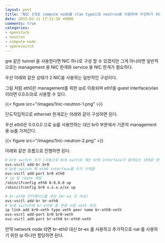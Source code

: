 ```yaml
---
layout: post
title: "NIC 1개로 compute node를 vlan type으로 neutron을 사용하여 구성하기 위한 팁"
date: 2015-02-11 17:12:39 +0900
comments: true
categories: 
- openstack
- neutron
- compute-node
- openvswitch
---
```


gre 같은 tunnel 을 사용한다면 NIC 하나로 구성 할 수 있겠지만 그게 아니라면 일반적으로는 management 용 NIC 한개와 service 용 NIC 한개가 필요하다.

우선 아래와 같은 상태가 2 NIC을 사용하는 일반적인 구성이다. 

그림 처럼 eth0은 management를 위한 ip로 이용되며 eth1을 guest interface(vlan 이라면 0.0.0.0)로 사용할 수 있다.

{{< figure src="/images/1nic-neutron-1.png" >}}

단도직입적으로 ethernet 한개로는 아래와 같이 구성하면 된다.

우선 eth0은 0.0.0.0 으로 ip를 사용안하는 대신 br0 부분에서 기존의 management용 ip를 가져간다.

{{< figure src="/images/1nic-neutron-2.png" >}}

아래와 같은 흐름으로 진행하면 된다.

``` bash
# br0 switch 추가 (자동으로 br0 switch 에는 br0 interface가 달려있는 상태로 생성됨)
ovs-vsctl add-br br0
# br0 switch 에 eth0 interface를 추가 시켜줌
ovs-vsctl add-port br0 eth0
# ip 및 route 세팅
/sbin/ifconfig eth0 0.0.0.0 up
/sbin/ifconfig br0 x.x.x.x/xx up

# br-eth0 인터페이스를 생성 (br-ex 도 비슷)
ovs-vsctl add-br br-eth0
# br0 switch와 br-eth0 을 연결 시킬 veth 생성
ip link add br0-veth type veth peer name br-eth0-veth
ovs-vsctl add-port br0 br0-veth
ovs-vsctl add-port br-eth0 br-eth0-veth
```

만약 network node 라면 br-eth0 대신 br-ex 를 사용하고 추가적으로 nat 를 사용하기 위한 ip 하나만 할당하면 된다.
